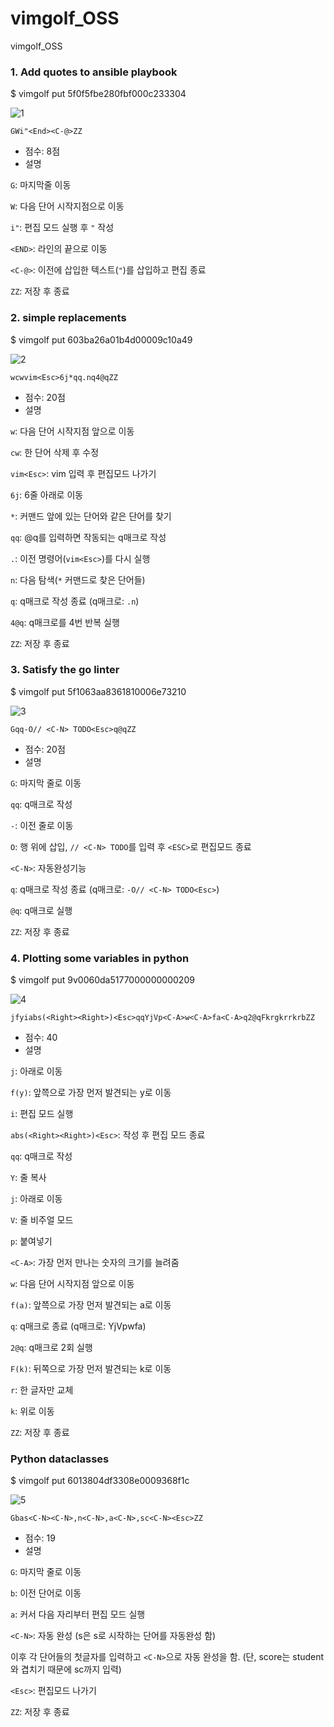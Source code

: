 # vimgolf_OSS
vimgolf_OSS

### 1. Add quotes to ansible playbook
$ vimgolf put 5f0f5fbe280fbf000c233304

![1](https://user-images.githubusercontent.com/68629440/144738001-1deab3d0-2bc8-4d84-8ebf-40f839e9fe9a.gif)

`GWi"<End><C-@>ZZ`
* 점수: 8점
* 설명

`G`: 마지막줄 이동

`W`: 다음 단어 시작지점으로 이동

`i"`: 편집 모드 실행 후 `"` 작성

`<END>`: 라인의 끝으로 이동

`<C-@>`: 이전에 삽입한 텍스트(`"`)를 삽입하고 편집 종료

`ZZ`: 저장 후 종료

### 2. simple replacements
$ vimgolf put 603ba26a01b4d00009c10a49

![2](https://user-images.githubusercontent.com/68629440/144738724-9fbad438-7437-4e5b-bcc3-021ce6404ad2.gif)

`wcwvim<Esc>6j*qq.nq4@qZZ`
* 점수: 20점
* 설명

`w`: 다음 단어 시작지점 앞으로 이동

`cw`: 한 단어 삭제 후 수정

`vim<Esc>`: vim 입력 후 편집모드 나가기

`6j`: 6줄 아래로 이동

`*`: 커맨드 앞에 있는 단어와 같은 단어를 찾기

`qq`: @q를 입력하면 작동되는 q매크로 작성

`.`: 이전 명령어(`vim<Esc>`)를 다시 실행

`n`: 다음 탐색(`*` 커맨드로 찾은 단어들)

`q`: q매크로 작성 종료 (q매크로: `.n`)

`4@q`: q매크로를 4번 반복 실행

`ZZ`: 저장 후 종료

### 3. Satisfy the go linter
$ vimgolf put 5f1063aa8361810006e73210

![3](https://user-images.githubusercontent.com/68629440/144738738-34756f9f-d0bc-41de-8a67-dac024a5cd7d.gif)

`Gqq-O// <C-N> TODO<Esc>q@qZZ`
* 점수: 20점
* 설명

`G`: 마지막 줄로 이동

`qq`: q매크로 작성

`-`: 이전 줄로 이동

`O`: 행 위에 삽입, `// <C-N> TODO`를 입력 후 `<ESC>`로 편집모드 종료

`<C-N>`: 자동완성기능

`q`: q매크로 작성 종료 (q매크로: `-O// <C-N> TODO<Esc>`)

`@q`: q매크로 실행

`ZZ`: 저장 후 종료

### 4. Plotting some variables in python
$ vimgolf put 9v0060da5177000000000209

![4](https://user-images.githubusercontent.com/68629440/144739120-4e052d07-7a93-4d1b-b99e-ad267c996f70.gif)

`jfyiabs(<Right><Right>)<Esc>qqYjVp<C-A>w<C-A>fa<C-A>q2@qFkrgkrrkrbZZ`
* 점수: 40
* 설명

`j`: 아래로 이동

`f(y)`: 앞쯕으로 가장 먼저 발견되는 y로 이동

`i`: 편집 모드 실행

`abs(<Right><Right>)<Esc>`: 작성 후 편집 모드 종료

`qq`: q매크로 작성

`Y`: 줄 복사

`j`: 아래로 이동

`V`: 줄 비주얼 모드

`p`: 붙여넣기

`<C-A>`: 가장 먼저 만나는 숫자의 크기를 늘려줌

`w`: 다음 단어 시작지점 앞으로 이동

`f(a)`: 앞쯕으로 가장 먼저 발견되는 a로 이동

`q`: q매크로 종료 (q매크로: YjVp<C-A>w<C-A>fa<C-A>)

`2@q`: q매크로 2회 실행

`F(k)`: 뒤쪽으로 가장 먼저 발견되는 k로 이동

`r`: 한 글자만 교체
  
`k`: 위로 이동
  
`ZZ`: 저장 후 종료

### Python dataclasses
$ vimgolf put 6013804df3308e0009368f1c
  
![5](https://user-images.githubusercontent.com/68629440/144739861-4f4e94ab-b7b8-4725-aa76-c1904c027f44.gif)

`Gbas<C-N><C-N>,n<C-N>,a<C-N>,sc<C-N><Esc>ZZ`
* 점수: 19
* 설명

`G`: 마지막 줄로 이동
  
`b`: 이전 단어로 이동
  
`a`: 커서 다음 자리부터 편집 모드 실행

`<C-N>`: 자동 완성 (s<C-N>은 s로 시작하는 단어를 자동완성 함)
  
이후 각 단어들의 첫글자를 입력하고 `<C-N>`으로 자동 완성을 함. (단, score는 student와 겹치기 때문에 sc까지 입력)  

`<Esc>`: 편집모드 나가기
  
`ZZ`: 저장 후 종료
